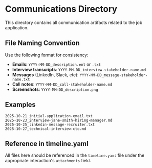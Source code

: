 # Communications Directory

This directory contains all communication artifacts related to the job application.

## File Naming Convention

Use the following format for consistency:
- **Emails**: `YYYY-MM-DD_description.eml` or `.txt`
- **Interview transcripts**: `YYYY-MM-DD_interview-stakeholder-name.md`
- **Messages** (LinkedIn, Slack, etc): `YYYY-MM-DD_message-stakeholder-name.txt`
- **Call notes**: `YYYY-MM-DD_call-stakeholder-name.md`
- **Screenshots**: `YYYY-MM-DD_description.png`

## Examples

```
2025-10-21_initial-application-email.txt
2025-10-23_interview-jane-smith-hiring-manager.md
2025-10-25_linkedin-message-recruiter.txt
2025-10-27_technical-interview-cto.md
```

## Reference in timeline.yaml

All files here should be referenced in the `timeline.yaml` file under the appropriate interaction's `attachments` field.
